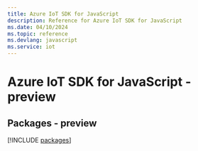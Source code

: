 ```yaml
---
title: Azure IoT SDK for JavaScript
description: Reference for Azure IoT SDK for JavaScript
ms.date: 04/10/2024
ms.topic: reference
ms.devlang: javascript
ms.service: iot
---
```

# Azure IoT SDK for JavaScript - preview
## Packages - preview
[!INCLUDE [packages](iot-index.md)]